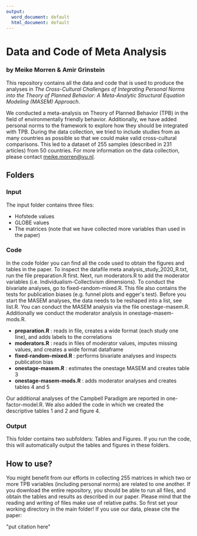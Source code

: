 ```yaml
---
output:
  word_document: default
  html_document: default
---
```

# Data and Code of Meta Analysis 
### by Meike Morren & Amir Grinstein

This repository contains all the data and code that is used to produce the analyses in *The Cross-Cultural Challenges of Integrating Personal Norms into the Theory of Planned Behavior: A Meta-Analytic Structural Equation Modeling (MASEM) Approach*.

We conducted a meta-analysis on Theory of Planned Behavior (TPB) in the field of environmentally friendly behavior. Additionally, we have added personal norms to the framework to explore how they should be integrated with TPB. During the data collection, we tried to include studies from as many countries as possible so that we could make valid cross-cultural comparisons. This led to a dataset of 255 samples (described in 231 articles) from 50 countries. For more information on the data collection, please contact meike.morren@vu.nl.


## Folders

### Input

The input folder contains three files:
- Hofstede values
- GLOBE values
- The matrices (note that we have collected more variables than used in the paper)

### Code

In the code folder you can find all the code used to obtain the figures and tables in the paper. 
To inspect the datafile meta analysis_study_2020_R.txt, run the file preparation.R first. Next, run moderators.R to add the moderator variables (i.e. Individualism-Collectivism dimensions). To conduct the bivariate analyses, go to fixed-random-mixed.R. This file also contains the tests for publication biases (e.g. funnel plots and egger's test). Before you start the MASEM analyses, the data needs to be reshaped into a list, see list.R. You can conduct the MASEM analysis via the file onestage-masem.R. Additionally we conduct the moderator analysis in onestage-masem-mods.R. 

- **preparation.R** : reads in file, creates a wide format (each study one line), and adds labels to the correlations
- **moderators.R** : reads in files of moderator values, imputes missing values, and creates a wide format dataframe
- **fixed-random-mixed.R** : performs bivariate analyses and inspects publication bias 
- **onestage-masem.R** : estimates the onestage MASEM and creates table 3
- **onestage-masem-mods.R** : adds moderator analyses and creates tables 4 and 5

Our additional analyses of the Campbell Paradigm are reported in one-factor-model.R. We also added the code in which we created the descriptive tables 1 and 2 and figure 4.

### Output

This folder contains two subfolders: Tables and Figures. If you run the code, this will automatically output the tables and figures in these folders.

## How to use?

You might benefit from our efforts in collecting 255 matrices in which two or more TPB variables (including personal norms) are related to one another. If you download the entire repository, you should be able to run all files, and obtain the tables and results as described in our paper. Please mind that the reading and writing of files make use of relative paths. So first set your working directory in the main folder! If you use our data, please cite the paper:

"put citation here"